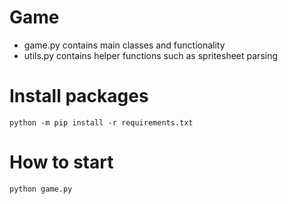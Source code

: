 # Game 
- game.py contains main classes and functionality
- utils.py contains helper functions such as spritesheet parsing

# Install packages 
```
python -m pip install -r requirements.txt
```

# How to start 
```
python game.py
```